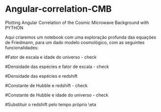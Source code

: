 # Angular-correlation-CMB
Plotting Angular Correlation of the Cosmic Microwave Background with PYTHON

Aqui criaremos um notebook com uma exploração profunda das equações de Friedmann, para um dado modelo cosmológico, com as seguintes funcionalidades:

#Fator de escala e idade do universo - check

#Densidade das espécies e fator de escala - check

#Densidade das espécies e redshift 

#Constante de Hubble e redshift - check

#Constante de Hubble e idade do universo - check

#Substituir o redshift pelo tempo próprio \eta
